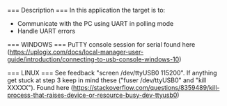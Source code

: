 === Description ===
In this application the target is to:
- Communicate with the PC using UART in polling mode
- Handle UART errors

=== WINDOWS ===
PuTTY console session for serial found here (https://uplogix.com/docs/local-manager-user-guide/introduction/connecting-to-usb-console-windows-10)

=== LINUX ===
See feedback "screen /dev/ttyUSB0 115200".
If anything get stuck at step 3 keep in mind these ("fuser /dev/ttyUSB0" and "kill XXXXX"). Found here (https://stackoverflow.com/questions/8359489/kill-process-that-raises-device-or-resource-busy-dev-ttyusb0)
